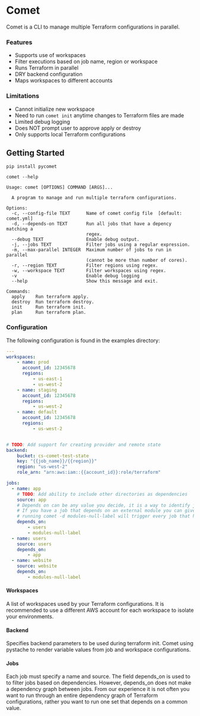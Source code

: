 # Comet
Comet is a CLI to manage multiple Terraform configurations in parallel.

### Features
* Supports use of workspaces
* Filter executions based on job name, region or workspace
* Runs Terraform in parallel
* DRY backend configuration
* Maps workspaces to different accounts

### Limitations
* Cannot initialize new workspace
* Need to run `comet init` anytime changes to Terraform files are made
* Limited debug logging
* Does NOT prompt user to approve apply or destroy
* Only supports local Terraform configurations

## Getting Started
```shell
pip install pycomet

comet --help

Usage: comet [OPTIONS] COMMAND [ARGS]...

  A program to manage and run multiple terraform configurations.

Options:
  -c, --config-file TEXT      Name of comet config file  [default: comet.yml]
  -d, --depends-on TEXT       Run all jobs that have a depency matching a
                              regex.
  --debug TEXT                Enable debug output.
  -j, --jobs TEXT             Filter jobs using a regular expression.
  -m, --max-parallel INTEGER  Maximum number of jobs to run in parallel
                              (cannot be more than number of cores).
  -r, --region TEXT           Filter regions using regex.
  -w, --workspace TEXT        Filter workspaces using regex.
  -v                          Enable debug logging
  --help                      Show this message and exit.

Commands:
  apply    Run terraform apply.
  destroy  Run terraform destroy.
  init     Run terraform init.
  plan     Run terraform plan.
```

### Configuration

The following configuration is found in the examples directory:

```yaml
---
workspaces:
    - name: prod
      account_id: 12345678
      regions:
          - us-east-1
          - us-west-2
    - name: staging
      account_id: 12345678
      regions:
          - us-west-2
    - name: default
      account_id: 12345678
      regions:
          - us-west-2


# TODO: Add support for creating provider and remote state
backend:
    bucket: cs-comet-test-state
    key: "{{job_name}}/{{region}}"
    region: "us-west-2"
    role_arn: "arn:aws:iam::{{account_id}}:role/terraform"

jobs:
  - name: app
    # TODO: Add ability to include other directories as dependencies
    source: app
    # Depends on can be any value you decide, it is a way to identify jobs have a common dependency. 
    # If you have a job that depends on an external module you can give it a name such as modules-null-label
    # running comet -d modules-null-label will trigger every job that has the value in it's depends on list.
    depends_on:
        - users
        - modules-null-label
  - name: users
    source: users
    depends_on:
        - app
  - name: website
    source: website
    depends_on:
        - modules-null-label
```
#### Workspaces
A list of workspaces used by your Terraform configurations. It is recommended to use a different
AWS account for each workspace to isolate your environments.

#### Backend
Specifies backend parameters to be used during terraform init. Comet using pystache to render variable values
from job and workspace configurations.

#### Jobs
Each job must specify a name and source. The field depends_on is used to to filter jobs based on dependencies. However,
depends_on does not make a dependency graph between jobs. From our experience it is not often you want to run through
an entire dependency graph of Terraform configurations, rather you want to run one set that depends on a common value. 
